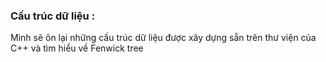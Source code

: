 ### Cấu trúc dữ liệu :
Mình sẽ ôn lại những cấu trúc dữ liệu được xây dựng sẵn trên thư viện của C++ và tìm hiểu về Fenwick tree 


